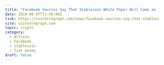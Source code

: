 ```yaml
---
title: "Facebook Sources Say That Stablecoin White Paper Will Come on June 18"
date: 2019-06-07T11:56:00Z
link: https://cointelegraph.com/news/facebook-sources-say-that-stablecoin-white-paper-will-come-on-june-18?utm_medium=RSS&utm_source=hune
site: cointelegraph.com
topic: crypto
category:
  - Altcoin
  - Facebook
  - stablecoin
  - fiat money
draft: false
---
```

